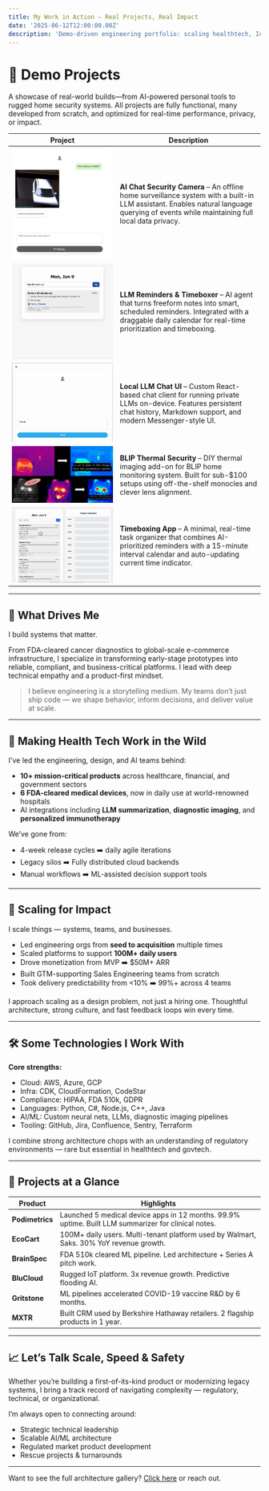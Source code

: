 ```yaml
---
title: My Work in Action – Real Projects, Real Impact
date: '2025-06-12T12:00:00.00Z'
description: 'Demo-driven engineering portfolio: scaling healthtech, IoT, and AI to production.'
---
```


# 🧠 Demo Projects

A showcase of real-world builds—from AI-powered personal tools to rugged home security systems. All projects are fully functional, many developed from scratch, and optimized for real-time performance, privacy, or impact.

| Project | Description |
|--------|-------------|
| ![AI Chat Security Camera](ai-chat-security-camera.jpg) | **AI Chat Security Camera** – An offline home surveillance system with a built-in LLM assistant. Enables natural language querying of events while maintaining full local data privacy. |
| ![LLM-Powered Reminders](llm-powered-reminders.gif) | **LLM Reminders & Timeboxer** – AI agent that turns freeform notes into smart, scheduled reminders. Integrated with a draggable daily calendar for real-time prioritization and timeboxing. |
| ![Local LLM Chat Interface](local-llm-chat-interface.gif) | **Local LLM Chat UI** – Custom React-based chat client for running private LLMs on-device. Features persistent chat history, Markdown support, and modern Messenger-style UI. |
| ![Thermal Capability for BLIP Home Security](thermal-capability-for-blip-home-security.png) | **BLIP Thermal Security** – DIY thermal imaging add-on for BLIP home monitoring system. Built for sub-$100 setups using off-the-shelf monocles and clever lens alignment. |
| ![Timeboxing App](timeboxing-app.gif) | **Timeboxing App** – A minimal, real-time task organizer that combines AI-prioritized reminders with a 15-minute interval calendar and auto-updating current time indicator. |


---

## 🔭 What Drives Me

I build systems that matter.

From FDA-cleared cancer diagnostics to global-scale e-commerce infrastructure, I specialize in transforming early-stage prototypes into reliable, compliant, and business-critical platforms. I lead with deep technical empathy and a product-first mindset.

> I believe engineering is a storytelling medium. My teams don’t just ship code — we shape behavior, inform decisions, and deliver value at scale.

---

## 🏥 Making Health Tech Work in the Wild

I've led the engineering, design, and AI teams behind:
- **10+ mission-critical products** across healthcare, financial, and government sectors
- **6 FDA-cleared medical devices**, now in daily use at world-renowned hospitals
- AI integrations including **LLM summarization**, **diagnostic imaging**, and **personalized immunotherapy**

We’ve gone from:
- 4-week release cycles ➡️ daily agile iterations  
- Legacy silos ➡️ Fully distributed cloud backends  
- Manual workflows ➡️ ML-assisted decision support tools  

---

## 🧬 Scaling for Impact

I scale things — systems, teams, and businesses.

- Led engineering orgs from **seed to acquisition** multiple times  
- Scaled platforms to support **100M+ daily users**  
- Drove monetization from MVP ➡️ $50M+ ARR  
- Built GTM-supporting Sales Engineering teams from scratch  
- Took delivery predictability from <10% ➡️ 99%+ across 4 teams  

I approach scaling as a design problem, not just a hiring one. Thoughtful architecture, strong culture, and fast feedback loops win every time.

---

## 🛠️ Some Technologies I Work With

**Core strengths:**  
- Cloud: AWS, Azure, GCP  
- Infra: CDK, CloudFormation, CodeStar  
- Compliance: HIPAA, FDA 510k, GDPR  
- Languages: Python, C#, Node.js, C++, Java  
- AI/ML: Custom neural nets, LLMs, diagnostic imaging pipelines  
- Tooling: GitHub, Jira, Confluence, Sentry, Terraform  

I combine strong architecture chops with an understanding of regulatory environments — rare but essential in healthtech and govtech.

---

## 🎯 Projects at a Glance

| Product | Highlights |
|---------|------------|
| **Podimetrics** | Launched 5 medical device apps in 12 months. 99.9% uptime. Built LLM summarizer for clinical notes. |
| **EcoCart** | 100M+ daily users. Multi-tenant platform used by Walmart, Saks. 30% YoY revenue growth. |
| **BrainSpec** | FDA 510k cleared ML pipeline. Led architecture + Series A pitch work. |
| **BluCloud** | Rugged IoT platform. 3x revenue growth. Predictive flooding AI. |
| **Gritstone** | ML pipelines accelerated COVID-19 vaccine R&D by 6 months. |
| **MXTR** | Built CRM used by Berkshire Hathaway retailers. 2 flagship products in 1 year. |

---

## 📈 Let’s Talk Scale, Speed & Safety

Whether you’re building a first-of-its-kind product or modernizing legacy systems, I bring a track record of navigating complexity — regulatory, technical, or organizational.

I’m always open to connecting around:
- Strategic technical leadership
- Scalable AI/ML architecture
- Regulated market product development
- Rescue projects & turnarounds

---

Want to see the full architecture gallery? [Click here](https://docsend.com/view/532pkryzjj7aa2ua) or reach out.
